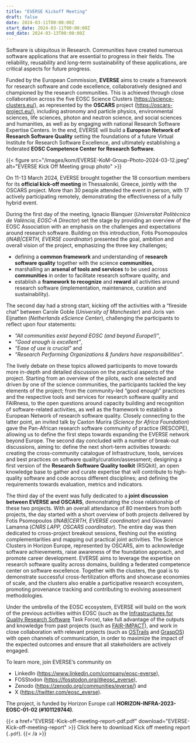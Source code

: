 ```yaml
---
title: "EVERSE Kickoff Meeting"
draft: false
date: 2024-03-11T00:00:00Z
start_date: 2024-03-11T00:00:00Z
end_date: 2024-03-13T00:00:00Z
---
```


Software is ubiquitous in Research. Communities have created numerous software applications that are essential to progress in their fields. The reliability, reusability and long-term sustainability of these applications, are critical aspects for future progress.

Funded by the European Commission, **EVERSE** aims to create a framework for research software and code excellence, collaboratively designed and championed by the research communities. This is achieved through close collaboration across the five EOSC Science Clusters (https://science-clusters.eu/), as represented by the **OSCARS** project (https://oscars-project.eu/), including astronomy and particle physics, environmental sciences, life sciences, photon and neutron science, and social sciences and humanities, as well as by engaging with national Research Software Expertise Centers. In the end, EVERSE will build a **European Network of Research Software Quality** setting the foundations of a future Virtual Institute for Research Software Excellence, and ultimately establishing a federated **EOSC Competence Center for Research Software**.

{{< figure src="/images/kom/EVERSE-KoM-Group-Photo-2024-03-12.jpeg" alt="EVERSE Kick Off Meeting group photo" >}}

On 11-13 March 2024, EVERSE brought together the 18 consortium members for its **official kick-off meeting** in Thessaloniki, Greece, jointly with the OSCARS project. More than 30 people attended the event in person, with 17 actively participating remotely, demonstrating the effectiveness of a fully hybrid event.

During the first day of the meeting, Ignacio Blanquer (*Universitat Politècnica de València, EOSC-A Director*) set the stage by providing an overview of the EOSC Association with an emphasis on the challenges and expectations around research software. Building on this introduction, Fotis Psomopoulos (*INAB|CERTH, EVERSE coordinator*) presented the goal, ambition and overall vision of the project, emphasizing the three key challenges; 
- defining a **common framework** and understanding of **research software quality** together with the science **communities**, 
- marshalling an **arsenal of tools and services** to be used across **communities** in order to facilitate research software quality, and 
- establish a **framework to recognize** and **reward** all activities around research software (implementation, maintenance, curation and sustainability).

The second day had a strong start, kicking off the activities with a “fireside chat” between Carole Goble (*University of Manchester*) and Joris van Eijnatten (*Netherlands eScience Center*), challenging the participants to reflect upon four statements: 
- *“All communities exist beyond EOSC (and beyond Europe!)”*, 
- *“Good enough is excellent”*, 
- *“Ease of use is crucial”* and 
- *“Research Performing Organizations & funders have responsibilities”*. 

The lively debate on these topics allowed participants to move towards more in-depth and detailed discussion on the practical aspects of the project. Starting from an overview of the pilots, each one selected and driven by one of the science communities, the participants tackled the key elements of the project; from the community-led “good enough” practices and the respective tools and services for research software quality and FAIRness, to the open questions around capacity building and recognition of software-related activities, as well as the framework to establish a European Network of research software quality. Closely connecting to the latter point, an invited talk by Caxton Murira (*Science for Africa Foundation*) gave the Pan-African research software community of practice (RESCOPE), allowing us to define the first steps towards expanding the EVERSE network beyond Europe. The second day concluded with a number of break-out discussions, aiming to: define the next short-term activities towards: creating the cross-community catalogue of Infrastructure, tools, services and best practices on software quality/curation/assessment; designing a first version of the **Research Software Quality toolkit** (RSQkit), an open knowledge base to gather and curate expertise that will contribute to high-quality software and code across different disciplines; and defining the requirements towards evaluation, metrics and indicators.

The third day of the event was fully dedicated to a **joint discussion between EVERSE and OSCARS**, demonstrating the close relationship of these two projects. With an overall attendance of 80 members from both projects, the day started with a short overview of both projects delivered by Fotis Psomopoulos (*INAB|CERTH, EVERSE coordinator*) and Giovanni Lamanna (*CNRS LAPP, OSCARS coordinator*). The entire day was then dedicated to cross-project breakout sessions, fleshing out the existing complementarities and mapping out practical joint activities. The Science Clusters in Horizon Europe, represented by OSCARS, aim to acknowledge software achievements, raise awareness of the foundation approach, and promote career development. EVERSE aims to leverage the expertise on research software quality across domains, building a federated competence center on software excellence. Together with the clusters, the goal is to demonstrate successful cross-fertilization efforts and showcase economies of scale, and the clusters also enable a participative research ecosystem, promoting provenance tracking and contributing to evolving assessment methodologies.

Under the umbrella of the EOSC ecosystem, EVERSE will build on the work of the previous activities within EOSC (such as the [Infrastructures for Quality Research Software](https://eosc.eu/advisory-groups/infrastructures-quality-research-software/) Task Force), take full advantage of the outputs and knowledge from past projects (such as [FAIR-IMPACT](https://fair-impact.eu/)), and work in close collaboration with relevant projects (such as [OSTrails](https://ostrails.eu/) and [GraspOS](https://graspos.eu/)) with open channels of communication, in order to maximize the impact of the expected outcomes and ensure that all stakeholders are actively engaged. 

To learn more, join EVERSE’s community on 
- LinkedIn (https://www.linkedin.com/company/eosc-everse), 
- FOSStodon (https://fosstodon.org/@eosc_everse), 
- Zenodo (https://zenodo.org/communities/everse/) and 
- X (https://twitter.com/eosc_everse). 

The project, is funded by Horizon Europe call **HORIZON-INFRA-2023-EOSC-01-02 (#101129744)**.

{{< a href="EVERSE-Kick-off-meeting-report-pdf.pdf" download="EVERSE-Kick-off-meeting-report" >}}
Click here to download Kick off meeting report (`.pdf`).
{{< /a >}}